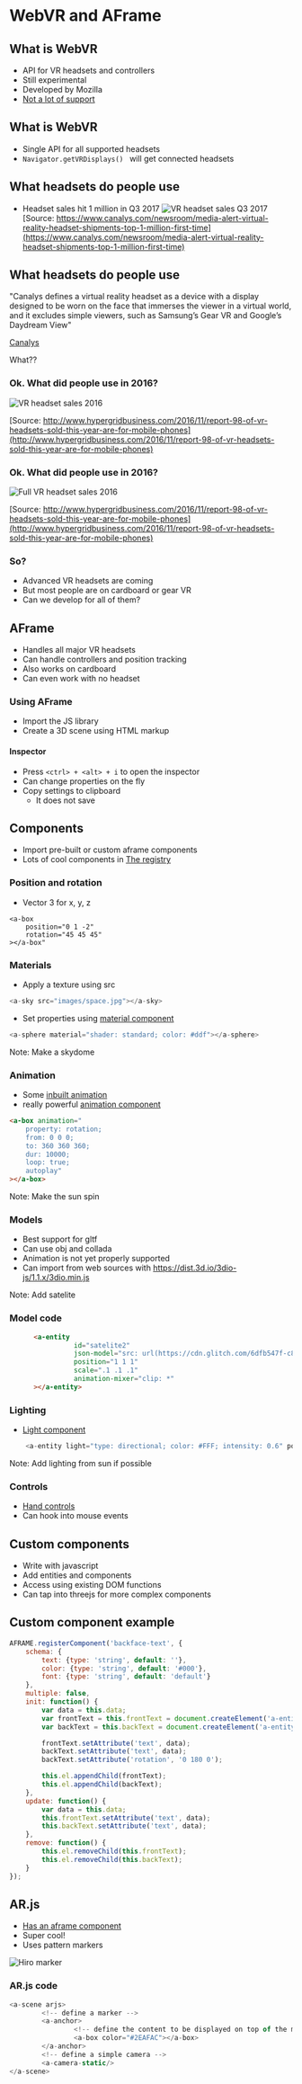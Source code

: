 <!-- .slide: data-background-image="images/1024px-Samsung_Virtual_Reality_MWC_2016_Press_Conference.jpg" -->
# WebVR and AFrame


<!-- .slide: data-background-image="images/vr-2237467_1280.png" -->
## What is WebVR
* API for VR headsets and controllers
* Still experimental
* Developed by Mozilla
* [Not a lot of support](https://developer.mozilla.org/en-US/docs/Web/API/WebVR_API)


<!-- .slide: data-background-image="images/vr-2237467_1280.png" -->
## What is WebVR
* Single API for all supported headsets
* `Navigator.getVRDisplays() ` will get connected headsets


<!-- .slide: data-background-image="images/woman-and-virtual-reality.jpg" -->
## What headsets do people use
* Headset sales hit 1 million in Q3 2017
![VR headset sales Q3 2017](https://www.canalys.com/static/Capture_2.JPG)
[Source: https://www.canalys.com/newsroom/media-alert-virtual-reality-headset-shipments-top-1-million-first-time](https://www.canalys.com/newsroom/media-alert-virtual-reality-headset-shipments-top-1-million-first-time)


<!-- .slide: data-background-image="images/woman-and-virtual-reality.jpg" -->
## What headsets do people use
"Canalys defines a virtual reality headset as a device with a display designed to be worn on the face that immerses the viewer in a virtual world, and it excludes simple viewers, such as Samsung’s Gear VR and Google’s Daydream View"

[Canalys](https://www.canalys.com/newsroom/media-alert-virtual-reality-headset-shipments-top-1-million-first-time)

What?? <!-- .element class="fragment" data-fragment="1" -->


<!-- .slide: data-background-image="images/MaxPixel.freegreatpicture.com-Cardboard-Virtual-Reality-Google-3d-Vr-2202220.jpg" -->
### Ok. What did people use in 2016?
![VR headset sales 2016](https://www.hypergridbusiness.com/wp-content/uploads/2016/11/VR-headsets-sold-in-2016-without-Cardboard-SuperData-700x305.jpg)

[Source: http://www.hypergridbusiness.com/2016/11/report-98-of-vr-headsets-sold-this-year-are-for-mobile-phones](http://www.hypergridbusiness.com/2016/11/report-98-of-vr-headsets-sold-this-year-are-for-mobile-phones)


<!-- .slide: data-background-image="images/MaxPixel.freegreatpicture.com-Cardboard-Virtual-Reality-Google-3d-Vr-2202220.jpg" -->
### Ok. What did people use in 2016?
![Full VR headset sales 2016](http://www.hypergridbusiness.com/wp-content/uploads/2016/11/VR-headsets-sold-in-2016-SuperData.jpg)

[Source: http://www.hypergridbusiness.com/2016/11/report-98-of-vr-headsets-sold-this-year-are-for-mobile-phones](http://www.hypergridbusiness.com/2016/11/report-98-of-vr-headsets-sold-this-year-are-for-mobile-phones)


<!-- .slide: data-background-image="images/MaxPixel.freegreatpicture.com-Cardboard-Virtual-Reality-Google-3d-Vr-2202220.jpg" -->
### So?
* Advanced VR headsets are coming
* But most people are on cardboard or gear VR
* Can we develop for all of them?



<!-- .slide: data-background-image="https://upload.wikimedia.org/wikipedia/commons/9/92/A-Frame_logo.png" -->
## AFrame
* Handles all major VR headsets
* Can handle controllers and position tracking
* Also works on cardboard
* Can even work with no headset


<!-- .slide: data-background-image="images/pexels-photo-270404.jpeg" -->
### Using AFrame
* Import the JS library
* Create a 3D scene using HTML markup


<!-- .slide: data-background-image="images/magnifying-glass-2244781_1280.png" -->
#### Inspector
* Press `<ctrl> + <alt> + i` to open the inspector
* Can change properties on the fly
* Copy settings to clipboard
	* It does not save


<!-- .slide: data-background-image="images/game-1878121_1280.jpg" -->
## Components
* Import pre-built or custom aframe components
* Lots of cool components in [The registry](https://aframe.io/aframe-registry/)


<!-- .slide: data-background-image="https://upload.wikimedia.org/wikipedia/commons/7/78/Hexahedron.jpg" -->
### Position and rotation
* Vector 3 for x, y, z
```
<a-box
	position="0 1 -2"
	rotation="45 45 45"
></a-box"
```


<!-- .slide: data-background-image="images/wood-3221038_1280.jpg" -->
### Materials
* Apply a texture using src
```js
<a-sky src="images/space.jpg"></a-sky>
```
* Set properties using [material component](https://aframe.io/docs/0.8.0/components/material.html)
```js
<a-sphere material="shader: standard; color: #ddf"></a-sphere>
```

Note:
Make a skydome


<!-- .slide: data-background-image="images/movie-296751_1280.png" -->
### Animation
* Some [inbuilt animation](https://aframe.io/docs/0.8.0/core/animations.html)
* really powerful [animation component](https://www.npmjs.com/package/aframe-animation-component)
```html
<a-box animation="
	property: rotation;
	from: 0 0 0;
	to: 360 360 360;
	dur: 10000;
	loop: true;
	autoplay"
></a-box>
```

Note: Make the sun spin


<!-- .slide: data-background-image="images/MaxPixel.freegreatpicture.com-Tool-Clay-Utensils-Borbagatto-Magela-To-Model-1754170.jpg" -->
### Models
* Best support for gltf
* Can use obj and collada
* Animation is not yet properly supported
* Can import from web sources with https://dist.3d.io/3dio-js/1.1.x/3dio.min.js

Note: Add satelite


<!-- .slide: data-background-image="images/MaxPixel.freegreatpicture.com-Tool-Clay-Utensils-Borbagatto-Magela-To-Model-1754170.jpg" -->
### Model code
```html
      <a-entity
                id="satelite2"
                json-model="src: url(https://cdn.glitch.com/6dfb547f-c816-4bfc-9bb6-0ca8d2cb7ec2%2FSatelliteSpinOrig.json?1518074111017);"
                position="1 1 1"
                scale=".1 .1 .1"
                animation-mixer="clip: *"
      ></a-entity> 
```


<!-- .slide: data-background-image="images/light-1030988_1280.jpg" -->
### Lighting
* [Light component](https://aframe.io/docs/0.8.0/components/light.html)
```js
	<a-entity light="type: directional; color: #FFF; intensity: 0.6" position="-0.5 1 1"></a-entity>
```

Note:
Add lighting from sun if possible


<!-- .slide: data-background-image="https://upload.wikimedia.org/wikipedia/commons/thumb/d/d8/Oculus-Rift-Touch-Controllers-Pair.jpg/1024px-Oculus-Rift-Touch-Controllers-Pair.jpg" -->
### Controls
* [Hand controls](https://aframe.io/docs/0.8.0/components/hand-controls.html)
* Can hook into mouse events


<!-- .slide: data-background-image="images/custom-jet-propelled-truck-609112_1280.jpg" -->
## Custom components
* Write with javascript
* Add entities and components
* Access using existing DOM functions
* Can tap into threejs for more complex components


<!-- .slide: data-background-image="images/custom-jet-propelled-truck-609112_1280.jpg" -->
## Custom component example
```js
AFRAME.registerComponent('backface-text', {
	schema: {
		text: {type: 'string', default: ''},
		color: {type: 'string', default: '#000'},
		font: {type: 'string', default: 'default'}
	},
	multiple: false,
	init: function() {
		var data = this.data;
		var frontText = this.frontText = document.createElement('a-entity');
		var backText = this.backText = document.createElement('a-entity');

		frontText.setAttribute('text', data);
		backText.setAttribute('text', data);
		backText.setAttribute('rotation', '0 180 0');

		this.el.appendChild(frontText);
		this.el.appendChild(backText);
	},
	update: function() {
		var data = this.data;
		this.frontText.setAttribute('text', data);
		this.backText.setAttribute('text', data);
	},
	remove: function() {
		this.el.removeChild(this.frontText);
		this.el.removeChild(this.backText);
	}
});
```


<!-- .slide: data-background-image="https://upload.wikimedia.org/wikipedia/commons/5/5f/Augmented-reality.jpg" -->
## AR.js
* [Has an aframe component](https://github.com/jeromeetienne/AR.js)
* Super cool!
* Uses pattern markers

![Hiro marker](https://upload.wikimedia.org/wikipedia/commons/4/48/Hiro_marker_ARjs.png) <!-- .element class="fragment" data-fragment="1" -->


<!-- .slide: data-background-image="https://upload.wikimedia.org/wikipedia/commons/5/5f/Augmented-reality.jpg" -->
### AR.js code
```js
<a-scene arjs>
        <!-- define a marker -->
        <a-anchor>
                <!-- define the content to be displayed on top of the marker -->
                <a-box color="#2EAFAC"></a-box>
        </a-anchor>
        <!-- define a simple camera -->
        <a-camera-static/>
</a-scene>
```
